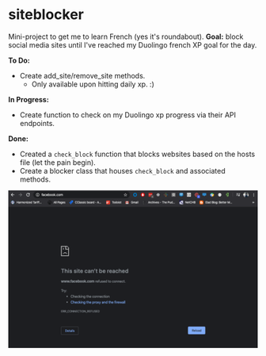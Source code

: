 # siteblocker
Mini-project to get me to learn French (yes it's roundabout). **Goal:** block social media sites until I've reached my Duolingo french XP goal for the day.

**To Do:**
* Create add_site/remove_site methods.
  * Only available upon hitting daily xp. :)

**In Progress:**
* Create function to check on my Duolingo xp progress via their API endpoints.

**Done:**
* Created a `check_block` function that blocks websites based on the hosts file (let the pain begin).
* Create a blocker class that houses `check_block` and associated methods.

![Blocked_Facebook](https://github.com/svvchen/siteblocker/blob/master/PR_1_Ss.png)
